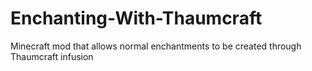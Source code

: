 # Enchanting-With-Thaumcraft
Minecraft mod that allows normal enchantments to be created through Thaumcraft infusion
